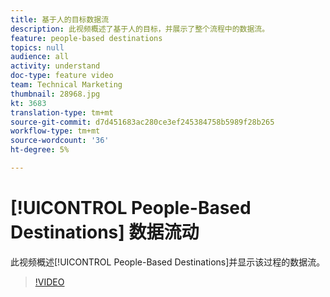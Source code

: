 ```yaml
---
title: 基于人的目标数据流
description: 此视频概述了基于人的目标，并展示了整个流程中的数据流。
feature: people-based destinations
topics: null
audience: all
activity: understand
doc-type: feature video
team: Technical Marketing
thumbnail: 28968.jpg
kt: 3683
translation-type: tm+mt
source-git-commit: d7d451683ac280ce3ef245384758b5989f28b265
workflow-type: tm+mt
source-wordcount: '36'
ht-degree: 5%

---
```



# [!UICONTROL People-Based Destinations] 数据流动

此视频概述[!UICONTROL People-Based Destinations]并显示该过程的数据流。

>[!VIDEO](https://video.tv.adobe.com/v/28968/?quality=12)

